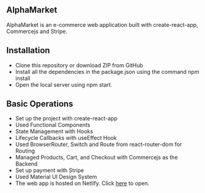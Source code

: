 ## AlphaMarket

AlphaMarket is an e-commerce web application built with create-react-app, Commercejs and Stripe.

## Installation

- Clone this repository or download ZIP from GitHub
- Install all the dependencies in the package.json using the command npm install
- Open the local server using npm start.

## Basic Operations

- Set up the project with create-react-app
- Used Functional Components
- State Management with Hooks
- Lifecycle Callbacks with useEffect Hook
- Used BrowserRouter, Switch and Route from react-router-dom for Routing
- Managed Products, Cart, and Checkout with Commercejs as the Backend
- Set up payment with Stripe
- Used Material UI Design System
- The web app is hosted on Netlify. Click [here](https://alphamarket.netlify.app/) to open.
